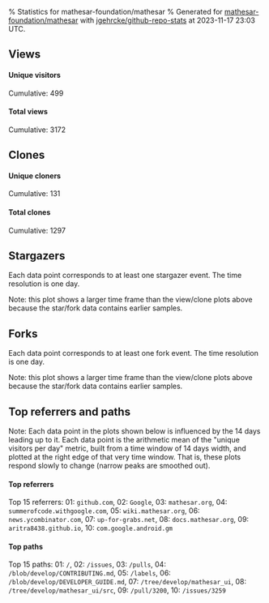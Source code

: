 % Statistics for mathesar-foundation/mathesar
% Generated for [mathesar-foundation/mathesar](https://github.com/mathesar-foundation/mathesar) with [jgehrcke/github-repo-stats](https://github.com/jgehrcke/github-repo-stats) at 2023-11-17 23:03 UTC.


## Views

#### Unique visitors
<div id="chart_views_unique" class="full-width-chart"></div>

Cumulative: 499

#### Total views
<div id="chart_views_total" class="full-width-chart"></div>

Cumulative: 3172

<div class="pagebreak-for-print"> </div>

## Clones

#### Unique cloners
<div id="chart_clones_unique" class="full-width-chart"></div>

Cumulative: 131

#### Total clones
<div id="chart_clones_total" class="full-width-chart"></div>

Cumulative: 1297



<div class="pagebreak-for-print"> </div>



## Stargazers

Each data point corresponds to at least one stargazer event.
The time resolution is one day.

<div id="chart_stargazers" class="full-width-chart"></div>


Note: this plot shows a larger time frame than the view/clone plots above because the star/fork data contains earlier samples.



## Forks

Each data point corresponds to at least one fork event.
The time resolution is one day.

<div id="chart_forks" class="full-width-chart"></div>


Note: this plot shows a larger time frame than the view/clone plots above because the star/fork data contains earlier samples.



<div class="pagebreak-for-print"> </div>



## Top referrers and paths


Note: Each data point in the plots shown below is influenced by the 14 days
leading up to it. Each data point is the arithmetic mean of the "unique
visitors per day" metric, built from a time window of 14 days width, and
plotted at the right edge of that very time window. That is, these plots
respond slowly to change (narrow peaks are smoothed out).




#### Top referrers


<div id="chart_referrers_top_n_alltime" class="full-width-chart"></div>

Top 15 referrers: 01: `github.com`, 02: `Google`, 03: `mathesar.org`, 04: `summerofcode.withgoogle.com`, 05: `wiki.mathesar.org`, 06: `news.ycombinator.com`, 07: `up-for-grabs.net`, 08: `docs.mathesar.org`, 09: `aritra8438.github.io`, 10: `com.google.android.gm`





#### Top paths


<div id="chart_paths_top_n_alltime" class="full-width-chart"></div>

Top 15 paths: 01: `/`, 02: `/issues`, 03: `/pulls`, 04: `/blob/develop/CONTRIBUTING.md`, 05: `/labels`, 06: `/blob/develop/DEVELOPER_GUIDE.md`, 07: `/tree/develop/mathesar_ui`, 08: `/tree/develop/mathesar_ui/src`, 09: `/pull/3200`, 10: `/issues/3259`


<script type="text/javascript">
    vegaEmbed('#chart_views_unique', {"$schema": "https://vega.github.io/schema/vega-lite/v4.17.0.json", "config": {"arc": {"fill": "#1b1e23"}, "area": {"fill": "#1b1e23"}, "axisBottom": {"domainColor": "#a9b4c4", "gridColor": "#a9b4c4", "labelColor": "#1b1e23", "labelFont": "relative-mono-11-pitch-pro, Menlo, monospace", "tickColor": "#a9b4c4", "titleColor": "#1b1e23", "titleFont": "relative-mono-11-pitch-pro, Menlo, monospace"}, "axisLeft": {"domainColor": "#a9b4c4", "gridColor": "#a9b4c4", "labelColor": "#1b1e23", "labelFont": "relative-mono-11-pitch-pro, Menlo, monospace", "tickColor": "#a9b4c4", "titleColor": "#1b1e23", "titleFont": "relative-mono-11-pitch-pro, Menlo, monospace"}, "axisX": {"grid": false}, "axisY": {"grid": false, "labelBound": true}, "background": "#FFFFFF", "group": {"fill": "#FFFFFF"}, "header": {"fontWeight": 400, "labelFont": "relative-mono-11-pitch-pro, Menlo, monospace", "titleFont": "relative-mono-11-pitch-pro, Menlo, monospace"}, "legend": {"labelFont": "relative-mono-11-pitch-pro, Menlo, monospace", "symbolSize": 200, "symbolType": "circle", "titleFont": "relative-mono-11-pitch-pro, Menlo, monospace"}, "line": {"color": "#1b1e23", "stroke": "#1b1e23"}, "path": {"stroke": "#1b1e23"}, "point": {"color": "#1b1e23", "cursor": "pointer", "filled": true, "size": 20}, "range": {"category": ["#85a2f7", "#ea9755", "#7eb36a", "#f07071", "#bc85d9", "#e587b6", "#a9b4c4", "#d4c05e", "#64b9c4"]}, "style": {"bar": {"fill": "#1b1e23"}, "text": {"font": "relative-mono-11-pitch-pro, Menlo, monospace", "fontWeight": 400}}, "symbol": {"shape": "circle"}, "title": {"anchor": "start", "font": "relative-mono-11-pitch-pro, Menlo, monospace", "fontWeight": 400}, "trail": {"color": "#1b1e23", "stroke": "#1b1e23"}, "view": {"stroke": null}}, "data": {"name": "data-77f5f707efdeb89c7ede3e6f6a24cd72"}, "datasets": {"data-77f5f707efdeb89c7ede3e6f6a24cd72": [{"time": "2023-11-04T00:00:00+00:00", "views_total": 155, "views_unique": 28}, {"time": "2023-11-05T00:00:00+00:00", "views_total": 179, "views_unique": 31}, {"time": "2023-11-06T00:00:00+00:00", "views_total": 316, "views_unique": 41}, {"time": "2023-11-07T00:00:00+00:00", "views_total": 349, "views_unique": 45}, {"time": "2023-11-08T00:00:00+00:00", "views_total": 242, "views_unique": 18}, {"time": "2023-11-09T00:00:00+00:00", "views_total": 162, "views_unique": 24}, {"time": "2023-11-10T00:00:00+00:00", "views_total": 207, "views_unique": 31}, {"time": "2023-11-11T00:00:00+00:00", "views_total": 77, "views_unique": 19}, {"time": "2023-11-12T00:00:00+00:00", "views_total": 71, "views_unique": 18}, {"time": "2023-11-13T00:00:00+00:00", "views_total": 230, "views_unique": 34}, {"time": "2023-11-14T00:00:00+00:00", "views_total": 225, "views_unique": 37}, {"time": "2023-11-15T00:00:00+00:00", "views_total": 361, "views_unique": 38}, {"time": "2023-11-16T00:00:00+00:00", "views_total": 293, "views_unique": 84}, {"time": "2023-11-17T00:00:00+00:00", "views_total": 305, "views_unique": 51}]}, "encoding": {"tooltip": [{"field": "views_unique", "format": ".1f", "title": "views (u)", "type": "quantitative"}, {"field": "time", "format": "%B %e, %Y", "title": "date", "type": "temporal"}], "x": {"axis": {"labelAngle": 25}, "field": "time", "scale": {"domain": ["2023-11-04", "2023-11-17"]}, "timeUnit": "yearmonthdate", "title": "date", "type": "temporal"}, "y": {"axis": {}, "field": "views_unique", "scale": {"domain": [0, 92.4], "type": "linear", "zero": true}, "title": "unique views per day", "type": "quantitative"}}, "height": 200, "mark": {"point": true, "type": "line"}, "padding": 10, "width": "container"}, {"actions": false, "renderer": "svg"}).catch(console.error);
vegaEmbed('#chart_views_total', {"$schema": "https://vega.github.io/schema/vega-lite/v4.17.0.json", "config": {"arc": {"fill": "#1b1e23"}, "area": {"fill": "#1b1e23"}, "axisBottom": {"domainColor": "#a9b4c4", "gridColor": "#a9b4c4", "labelColor": "#1b1e23", "labelFont": "relative-mono-11-pitch-pro, Menlo, monospace", "tickColor": "#a9b4c4", "titleColor": "#1b1e23", "titleFont": "relative-mono-11-pitch-pro, Menlo, monospace"}, "axisLeft": {"domainColor": "#a9b4c4", "gridColor": "#a9b4c4", "labelColor": "#1b1e23", "labelFont": "relative-mono-11-pitch-pro, Menlo, monospace", "tickColor": "#a9b4c4", "titleColor": "#1b1e23", "titleFont": "relative-mono-11-pitch-pro, Menlo, monospace"}, "axisX": {"grid": false}, "axisY": {"grid": false, "labelBound": true}, "background": "#FFFFFF", "group": {"fill": "#FFFFFF"}, "header": {"fontWeight": 400, "labelFont": "relative-mono-11-pitch-pro, Menlo, monospace", "titleFont": "relative-mono-11-pitch-pro, Menlo, monospace"}, "legend": {"labelFont": "relative-mono-11-pitch-pro, Menlo, monospace", "symbolSize": 200, "symbolType": "circle", "titleFont": "relative-mono-11-pitch-pro, Menlo, monospace"}, "line": {"color": "#1b1e23", "stroke": "#1b1e23"}, "path": {"stroke": "#1b1e23"}, "point": {"color": "#1b1e23", "cursor": "pointer", "filled": true, "size": 20}, "range": {"category": ["#85a2f7", "#ea9755", "#7eb36a", "#f07071", "#bc85d9", "#e587b6", "#a9b4c4", "#d4c05e", "#64b9c4"]}, "style": {"bar": {"fill": "#1b1e23"}, "text": {"font": "relative-mono-11-pitch-pro, Menlo, monospace", "fontWeight": 400}}, "symbol": {"shape": "circle"}, "title": {"anchor": "start", "font": "relative-mono-11-pitch-pro, Menlo, monospace", "fontWeight": 400}, "trail": {"color": "#1b1e23", "stroke": "#1b1e23"}, "view": {"stroke": null}}, "data": {"name": "data-77f5f707efdeb89c7ede3e6f6a24cd72"}, "datasets": {"data-77f5f707efdeb89c7ede3e6f6a24cd72": [{"time": "2023-11-04T00:00:00+00:00", "views_total": 155, "views_unique": 28}, {"time": "2023-11-05T00:00:00+00:00", "views_total": 179, "views_unique": 31}, {"time": "2023-11-06T00:00:00+00:00", "views_total": 316, "views_unique": 41}, {"time": "2023-11-07T00:00:00+00:00", "views_total": 349, "views_unique": 45}, {"time": "2023-11-08T00:00:00+00:00", "views_total": 242, "views_unique": 18}, {"time": "2023-11-09T00:00:00+00:00", "views_total": 162, "views_unique": 24}, {"time": "2023-11-10T00:00:00+00:00", "views_total": 207, "views_unique": 31}, {"time": "2023-11-11T00:00:00+00:00", "views_total": 77, "views_unique": 19}, {"time": "2023-11-12T00:00:00+00:00", "views_total": 71, "views_unique": 18}, {"time": "2023-11-13T00:00:00+00:00", "views_total": 230, "views_unique": 34}, {"time": "2023-11-14T00:00:00+00:00", "views_total": 225, "views_unique": 37}, {"time": "2023-11-15T00:00:00+00:00", "views_total": 361, "views_unique": 38}, {"time": "2023-11-16T00:00:00+00:00", "views_total": 293, "views_unique": 84}, {"time": "2023-11-17T00:00:00+00:00", "views_total": 305, "views_unique": 51}]}, "encoding": {"tooltip": [{"field": "views_total", "format": ".1f", "title": "views (t)", "type": "quantitative"}, {"field": "time", "format": "%B %e, %Y", "title": "date", "type": "temporal"}], "x": {"axis": {"labelAngle": 25}, "field": "time", "scale": {"domain": ["2023-11-04", "2023-11-17"]}, "timeUnit": "yearmonthdate", "title": "date", "type": "temporal"}, "y": {"axis": {"values": [1, 10, 50, 100, 500, 1000, 5000, 10000]}, "field": "views_total", "scale": {"domain": [0, 397.1], "type": "symlog", "zero": true}, "title": "total views per day", "type": "quantitative"}}, "height": 200, "mark": {"point": true, "type": "line"}, "padding": 10, "width": "container"}, {"actions": false, "renderer": "svg"}).catch(console.error);
vegaEmbed('#chart_clones_unique', {"$schema": "https://vega.github.io/schema/vega-lite/v4.17.0.json", "config": {"arc": {"fill": "#1b1e23"}, "area": {"fill": "#1b1e23"}, "axisBottom": {"domainColor": "#a9b4c4", "gridColor": "#a9b4c4", "labelColor": "#1b1e23", "labelFont": "relative-mono-11-pitch-pro, Menlo, monospace", "tickColor": "#a9b4c4", "titleColor": "#1b1e23", "titleFont": "relative-mono-11-pitch-pro, Menlo, monospace"}, "axisLeft": {"domainColor": "#a9b4c4", "gridColor": "#a9b4c4", "labelColor": "#1b1e23", "labelFont": "relative-mono-11-pitch-pro, Menlo, monospace", "tickColor": "#a9b4c4", "titleColor": "#1b1e23", "titleFont": "relative-mono-11-pitch-pro, Menlo, monospace"}, "axisX": {"grid": false}, "axisY": {"grid": false, "labelBound": true}, "background": "#FFFFFF", "group": {"fill": "#FFFFFF"}, "header": {"fontWeight": 400, "labelFont": "relative-mono-11-pitch-pro, Menlo, monospace", "titleFont": "relative-mono-11-pitch-pro, Menlo, monospace"}, "legend": {"labelFont": "relative-mono-11-pitch-pro, Menlo, monospace", "symbolSize": 200, "symbolType": "circle", "titleFont": "relative-mono-11-pitch-pro, Menlo, monospace"}, "line": {"color": "#1b1e23", "stroke": "#1b1e23"}, "path": {"stroke": "#1b1e23"}, "point": {"color": "#1b1e23", "cursor": "pointer", "filled": true, "size": 20}, "range": {"category": ["#85a2f7", "#ea9755", "#7eb36a", "#f07071", "#bc85d9", "#e587b6", "#a9b4c4", "#d4c05e", "#64b9c4"]}, "style": {"bar": {"fill": "#1b1e23"}, "text": {"font": "relative-mono-11-pitch-pro, Menlo, monospace", "fontWeight": 400}}, "symbol": {"shape": "circle"}, "title": {"anchor": "start", "font": "relative-mono-11-pitch-pro, Menlo, monospace", "fontWeight": 400}, "trail": {"color": "#1b1e23", "stroke": "#1b1e23"}, "view": {"stroke": null}}, "data": {"name": "data-b87d23b7c7d934d300a68ce874c8bfd6"}, "datasets": {"data-b87d23b7c7d934d300a68ce874c8bfd6": [{"clones_total": 93, "clones_unique": 13, "time": "2023-11-04T00:00:00+00:00"}, {"clones_total": 12, "clones_unique": 6, "time": "2023-11-05T00:00:00+00:00"}, {"clones_total": 215, "clones_unique": 16, "time": "2023-11-06T00:00:00+00:00"}, {"clones_total": 148, "clones_unique": 17, "time": "2023-11-07T00:00:00+00:00"}, {"clones_total": 93, "clones_unique": 10, "time": "2023-11-08T00:00:00+00:00"}, {"clones_total": 243, "clones_unique": 9, "time": "2023-11-09T00:00:00+00:00"}, {"clones_total": 28, "clones_unique": 5, "time": "2023-11-10T00:00:00+00:00"}, {"clones_total": 4, "clones_unique": 4, "time": "2023-11-11T00:00:00+00:00"}, {"clones_total": 42, "clones_unique": 4, "time": "2023-11-12T00:00:00+00:00"}, {"clones_total": 49, "clones_unique": 7, "time": "2023-11-13T00:00:00+00:00"}, {"clones_total": 40, "clones_unique": 4, "time": "2023-11-14T00:00:00+00:00"}, {"clones_total": 67, "clones_unique": 8, "time": "2023-11-15T00:00:00+00:00"}, {"clones_total": 96, "clones_unique": 14, "time": "2023-11-16T00:00:00+00:00"}, {"clones_total": 167, "clones_unique": 14, "time": "2023-11-17T00:00:00+00:00"}]}, "encoding": {"tooltip": [{"field": "clones_unique", "format": ".1f", "title": "clones (u)", "type": "quantitative"}, {"field": "time", "format": "%B %e, %Y", "title": "date", "type": "temporal"}], "x": {"axis": {"labelAngle": 25}, "field": "time", "scale": {"domain": ["2023-11-04", "2023-11-17"]}, "timeUnit": "yearmonthdate", "title": "date", "type": "temporal"}, "y": {"axis": {}, "field": "clones_unique", "scale": {"domain": [0, 18.700000000000003], "type": "linear", "zero": true}, "title": "unique clones per day", "type": "quantitative"}}, "height": 200, "mark": {"point": true, "type": "line"}, "padding": 10, "width": "container"}, {"actions": false, "renderer": "svg"}).catch(console.error);
vegaEmbed('#chart_clones_total', {"$schema": "https://vega.github.io/schema/vega-lite/v4.17.0.json", "config": {"arc": {"fill": "#1b1e23"}, "area": {"fill": "#1b1e23"}, "axisBottom": {"domainColor": "#a9b4c4", "gridColor": "#a9b4c4", "labelColor": "#1b1e23", "labelFont": "relative-mono-11-pitch-pro, Menlo, monospace", "tickColor": "#a9b4c4", "titleColor": "#1b1e23", "titleFont": "relative-mono-11-pitch-pro, Menlo, monospace"}, "axisLeft": {"domainColor": "#a9b4c4", "gridColor": "#a9b4c4", "labelColor": "#1b1e23", "labelFont": "relative-mono-11-pitch-pro, Menlo, monospace", "tickColor": "#a9b4c4", "titleColor": "#1b1e23", "titleFont": "relative-mono-11-pitch-pro, Menlo, monospace"}, "axisX": {"grid": false}, "axisY": {"grid": false, "labelBound": true}, "background": "#FFFFFF", "group": {"fill": "#FFFFFF"}, "header": {"fontWeight": 400, "labelFont": "relative-mono-11-pitch-pro, Menlo, monospace", "titleFont": "relative-mono-11-pitch-pro, Menlo, monospace"}, "legend": {"labelFont": "relative-mono-11-pitch-pro, Menlo, monospace", "symbolSize": 200, "symbolType": "circle", "titleFont": "relative-mono-11-pitch-pro, Menlo, monospace"}, "line": {"color": "#1b1e23", "stroke": "#1b1e23"}, "path": {"stroke": "#1b1e23"}, "point": {"color": "#1b1e23", "cursor": "pointer", "filled": true, "size": 20}, "range": {"category": ["#85a2f7", "#ea9755", "#7eb36a", "#f07071", "#bc85d9", "#e587b6", "#a9b4c4", "#d4c05e", "#64b9c4"]}, "style": {"bar": {"fill": "#1b1e23"}, "text": {"font": "relative-mono-11-pitch-pro, Menlo, monospace", "fontWeight": 400}}, "symbol": {"shape": "circle"}, "title": {"anchor": "start", "font": "relative-mono-11-pitch-pro, Menlo, monospace", "fontWeight": 400}, "trail": {"color": "#1b1e23", "stroke": "#1b1e23"}, "view": {"stroke": null}}, "data": {"name": "data-b87d23b7c7d934d300a68ce874c8bfd6"}, "datasets": {"data-b87d23b7c7d934d300a68ce874c8bfd6": [{"clones_total": 93, "clones_unique": 13, "time": "2023-11-04T00:00:00+00:00"}, {"clones_total": 12, "clones_unique": 6, "time": "2023-11-05T00:00:00+00:00"}, {"clones_total": 215, "clones_unique": 16, "time": "2023-11-06T00:00:00+00:00"}, {"clones_total": 148, "clones_unique": 17, "time": "2023-11-07T00:00:00+00:00"}, {"clones_total": 93, "clones_unique": 10, "time": "2023-11-08T00:00:00+00:00"}, {"clones_total": 243, "clones_unique": 9, "time": "2023-11-09T00:00:00+00:00"}, {"clones_total": 28, "clones_unique": 5, "time": "2023-11-10T00:00:00+00:00"}, {"clones_total": 4, "clones_unique": 4, "time": "2023-11-11T00:00:00+00:00"}, {"clones_total": 42, "clones_unique": 4, "time": "2023-11-12T00:00:00+00:00"}, {"clones_total": 49, "clones_unique": 7, "time": "2023-11-13T00:00:00+00:00"}, {"clones_total": 40, "clones_unique": 4, "time": "2023-11-14T00:00:00+00:00"}, {"clones_total": 67, "clones_unique": 8, "time": "2023-11-15T00:00:00+00:00"}, {"clones_total": 96, "clones_unique": 14, "time": "2023-11-16T00:00:00+00:00"}, {"clones_total": 167, "clones_unique": 14, "time": "2023-11-17T00:00:00+00:00"}]}, "encoding": {"tooltip": [{"field": "clones_total", "format": ".1f", "title": "clones (t)", "type": "quantitative"}, {"field": "time", "format": "%B %e, %Y", "title": "date", "type": "temporal"}], "x": {"axis": {"labelAngle": 25}, "field": "time", "scale": {"domain": ["2023-11-04", "2023-11-17"]}, "timeUnit": "yearmonthdate", "title": "date", "type": "temporal"}, "y": {"axis": {"values": [1, 10, 50, 100, 500, 1000, 5000, 10000]}, "field": "clones_total", "scale": {"domain": [0, 267.3], "type": "symlog", "zero": true}, "title": "total clones per day", "type": "quantitative"}}, "height": 200, "mark": {"point": true, "type": "line"}, "padding": 10, "width": "container"}, {"actions": false, "renderer": "svg"}).catch(console.error);
vegaEmbed('#chart_stargazers', {"$schema": "https://vega.github.io/schema/vega-lite/v4.17.0.json", "config": {"arc": {"fill": "#1b1e23"}, "area": {"fill": "#1b1e23"}, "axisBottom": {"domainColor": "#a9b4c4", "gridColor": "#a9b4c4", "labelColor": "#1b1e23", "labelFont": "relative-mono-11-pitch-pro, Menlo, monospace", "tickColor": "#a9b4c4", "titleColor": "#1b1e23", "titleFont": "relative-mono-11-pitch-pro, Menlo, monospace"}, "axisLeft": {"domainColor": "#a9b4c4", "gridColor": "#a9b4c4", "labelColor": "#1b1e23", "labelFont": "relative-mono-11-pitch-pro, Menlo, monospace", "tickColor": "#a9b4c4", "titleColor": "#1b1e23", "titleFont": "relative-mono-11-pitch-pro, Menlo, monospace"}, "axisX": {"grid": false}, "axisY": {"grid": false}, "background": "#FFFFFF", "group": {"fill": "#FFFFFF"}, "header": {"fontWeight": 400, "labelFont": "relative-mono-11-pitch-pro, Menlo, monospace", "titleFont": "relative-mono-11-pitch-pro, Menlo, monospace"}, "legend": {"labelFont": "relative-mono-11-pitch-pro, Menlo, monospace", "symbolSize": 200, "symbolType": "circle", "titleFont": "relative-mono-11-pitch-pro, Menlo, monospace"}, "line": {"color": "#1b1e23", "stroke": "#1b1e23"}, "path": {"stroke": "#1b1e23"}, "point": {"color": "#1b1e23", "cursor": "pointer", "filled": true, "size": 50}, "range": {"category": ["#85a2f7", "#ea9755", "#7eb36a", "#f07071", "#bc85d9", "#e587b6", "#a9b4c4", "#d4c05e", "#64b9c4"]}, "style": {"bar": {"fill": "#1b1e23"}, "text": {"font": "relative-mono-11-pitch-pro, Menlo, monospace", "fontWeight": 400}}, "symbol": {"shape": "circle"}, "title": {"anchor": "start", "font": "relative-mono-11-pitch-pro, Menlo, monospace", "fontWeight": 400}, "trail": {"color": "#1b1e23", "stroke": "#1b1e23"}, "view": {"stroke": null}}, "data": {"name": "data-90c460f9b71419b104846c45cc381c40"}, "datasets": {"data-90c460f9b71419b104846c45cc381c40": [{"stars_cumulative": 3.0, "time": "2021-03-18T00:00:00+00:00"}, {"stars_cumulative": 4.0, "time": "2021-04-16T03:00:00+00:00"}, {"stars_cumulative": 5.0, "time": "2021-04-25T20:00:00+00:00"}, {"stars_cumulative": 6.0, "time": "2021-05-05T13:00:00+00:00"}, {"stars_cumulative": 7.0, "time": "2021-05-15T06:00:00+00:00"}, {"stars_cumulative": 8.0, "time": "2021-06-03T16:00:00+00:00"}, {"stars_cumulative": 9.0, "time": "2021-07-22T05:00:00+00:00"}, {"stars_cumulative": 12.0, "time": "2021-07-31T22:00:00+00:00"}, {"stars_cumulative": 15.0, "time": "2021-08-10T15:00:00+00:00"}, {"stars_cumulative": 18.0, "time": "2021-08-20T08:00:00+00:00"}, {"stars_cumulative": 20.0, "time": "2021-09-08T18:00:00+00:00"}, {"stars_cumulative": 22.0, "time": "2021-09-18T11:00:00+00:00"}, {"stars_cumulative": 26.0, "time": "2021-09-28T04:00:00+00:00"}, {"stars_cumulative": 27.0, "time": "2021-10-07T21:00:00+00:00"}, {"stars_cumulative": 28.0, "time": "2021-10-17T14:00:00+00:00"}, {"stars_cumulative": 30.0, "time": "2021-10-27T07:00:00+00:00"}, {"stars_cumulative": 31.0, "time": "2021-11-15T17:00:00+00:00"}, {"stars_cumulative": 32.0, "time": "2021-11-25T10:00:00+00:00"}, {"stars_cumulative": 34.0, "time": "2021-12-05T03:00:00+00:00"}, {"stars_cumulative": 38.0, "time": "2021-12-14T20:00:00+00:00"}, {"stars_cumulative": 39.0, "time": "2021-12-24T13:00:00+00:00"}, {"stars_cumulative": 41.0, "time": "2022-01-03T06:00:00+00:00"}, {"stars_cumulative": 47.0, "time": "2022-01-12T23:00:00+00:00"}, {"stars_cumulative": 49.0, "time": "2022-01-22T16:00:00+00:00"}, {"stars_cumulative": 53.0, "time": "2022-02-01T09:00:00+00:00"}, {"stars_cumulative": 54.0, "time": "2022-02-11T02:00:00+00:00"}, {"stars_cumulative": 62.0, "time": "2022-03-02T12:00:00+00:00"}, {"stars_cumulative": 66.0, "time": "2022-03-12T05:00:00+00:00"}, {"stars_cumulative": 70.0, "time": "2022-03-21T22:00:00+00:00"}, {"stars_cumulative": 76.0, "time": "2022-03-31T15:00:00+00:00"}, {"stars_cumulative": 81.0, "time": "2022-04-10T08:00:00+00:00"}, {"stars_cumulative": 83.0, "time": "2022-04-20T01:00:00+00:00"}, {"stars_cumulative": 84.0, "time": "2022-04-29T18:00:00+00:00"}, {"stars_cumulative": 85.0, "time": "2022-05-28T21:00:00+00:00"}, {"stars_cumulative": 86.0, "time": "2022-06-07T14:00:00+00:00"}, {"stars_cumulative": 87.0, "time": "2022-06-17T07:00:00+00:00"}, {"stars_cumulative": 92.0, "time": "2022-06-27T00:00:00+00:00"}, {"stars_cumulative": 94.0, "time": "2022-07-06T17:00:00+00:00"}, {"stars_cumulative": 96.0, "time": "2022-07-16T10:00:00+00:00"}, {"stars_cumulative": 97.0, "time": "2022-07-26T03:00:00+00:00"}, {"stars_cumulative": 98.0, "time": "2022-08-04T20:00:00+00:00"}, {"stars_cumulative": 99.0, "time": "2022-08-24T06:00:00+00:00"}, {"stars_cumulative": 103.0, "time": "2022-09-02T23:00:00+00:00"}, {"stars_cumulative": 105.0, "time": "2022-10-02T02:00:00+00:00"}, {"stars_cumulative": 107.0, "time": "2022-10-11T19:00:00+00:00"}, {"stars_cumulative": 110.0, "time": "2022-10-31T05:00:00+00:00"}, {"stars_cumulative": 116.0, "time": "2022-11-09T22:00:00+00:00"}, {"stars_cumulative": 117.0, "time": "2022-11-19T15:00:00+00:00"}, {"stars_cumulative": 120.0, "time": "2022-11-29T08:00:00+00:00"}, {"stars_cumulative": 121.0, "time": "2022-12-09T01:00:00+00:00"}, {"stars_cumulative": 143.0, "time": "2022-12-18T18:00:00+00:00"}, {"stars_cumulative": 148.0, "time": "2022-12-28T11:00:00+00:00"}, {"stars_cumulative": 153.0, "time": "2023-01-16T21:00:00+00:00"}, {"stars_cumulative": 162.0, "time": "2023-01-26T14:00:00+00:00"}, {"stars_cumulative": 167.0, "time": "2023-02-05T07:00:00+00:00"}, {"stars_cumulative": 179.0, "time": "2023-02-15T00:00:00+00:00"}, {"stars_cumulative": 942.0, "time": "2023-02-24T17:00:00+00:00"}, {"stars_cumulative": 1312.0, "time": "2023-03-06T10:00:00+00:00"}, {"stars_cumulative": 1432.0, "time": "2023-03-16T03:00:00+00:00"}, {"stars_cumulative": 1490.0, "time": "2023-03-25T20:00:00+00:00"}, {"stars_cumulative": 1526.0, "time": "2023-04-04T13:00:00+00:00"}, {"stars_cumulative": 1549.0, "time": "2023-04-14T06:00:00+00:00"}, {"stars_cumulative": 1571.0, "time": "2023-04-23T23:00:00+00:00"}, {"stars_cumulative": 1589.0, "time": "2023-05-03T16:00:00+00:00"}, {"stars_cumulative": 1605.0, "time": "2023-05-13T09:00:00+00:00"}, {"stars_cumulative": 1615.0, "time": "2023-05-23T02:00:00+00:00"}, {"stars_cumulative": 1687.0, "time": "2023-06-01T19:00:00+00:00"}, {"stars_cumulative": 1703.0, "time": "2023-06-11T12:00:00+00:00"}, {"stars_cumulative": 1728.0, "time": "2023-06-21T05:00:00+00:00"}, {"stars_cumulative": 1745.0, "time": "2023-06-30T22:00:00+00:00"}, {"stars_cumulative": 1760.0, "time": "2023-07-10T15:00:00+00:00"}, {"stars_cumulative": 1774.0, "time": "2023-07-20T08:00:00+00:00"}, {"stars_cumulative": 1781.0, "time": "2023-07-30T01:00:00+00:00"}, {"stars_cumulative": 1799.0, "time": "2023-08-08T18:00:00+00:00"}, {"stars_cumulative": 1815.0, "time": "2023-08-18T11:00:00+00:00"}, {"stars_cumulative": 1824.0, "time": "2023-08-28T04:00:00+00:00"}, {"stars_cumulative": 1838.0, "time": "2023-09-06T21:00:00+00:00"}, {"stars_cumulative": 1856.0, "time": "2023-09-16T14:00:00+00:00"}, {"stars_cumulative": 1867.0, "time": "2023-09-26T07:00:00+00:00"}, {"stars_cumulative": 1882.0, "time": "2023-10-06T00:00:00+00:00"}, {"stars_cumulative": 1890.0, "time": "2023-10-15T17:00:00+00:00"}, {"stars_cumulative": 1896.0, "time": "2023-10-25T10:00:00+00:00"}, {"stars_cumulative": 1909.0, "time": "2023-11-04T03:00:00+00:00"}, {"stars_cumulative": 1934.0, "time": "2023-11-13T20:00:00+00:00"}]}, "encoding": {"tooltip": [{"field": "stars_cumulative", "format": "d", "title": "stars", "type": "quantitative"}, {"field": "time", "format": "%B %e, %Y", "title": "date", "type": "temporal"}], "x": {"axis": {"labelAngle": 25}, "field": "time", "scale": {"domain": ["2021-03-18", "2023-11-17"]}, "timeUnit": "yearmonthdate", "title": "date", "type": "temporal"}, "y": {"field": "stars_cumulative", "scale": {"domain": [0, 2127.4], "zero": true}, "title": "stargazer count (cumulative)", "type": "quantitative"}}, "height": 300, "mark": {"point": true, "type": "line"}, "padding": 10, "width": "container"}, {"actions": false, "renderer": "svg"}).catch(console.error);
vegaEmbed('#chart_forks', {"$schema": "https://vega.github.io/schema/vega-lite/v4.17.0.json", "config": {"arc": {"fill": "#1b1e23"}, "area": {"fill": "#1b1e23"}, "axisBottom": {"domainColor": "#a9b4c4", "gridColor": "#a9b4c4", "labelColor": "#1b1e23", "labelFont": "relative-mono-11-pitch-pro, Menlo, monospace", "tickColor": "#a9b4c4", "titleColor": "#1b1e23", "titleFont": "relative-mono-11-pitch-pro, Menlo, monospace"}, "axisLeft": {"domainColor": "#a9b4c4", "gridColor": "#a9b4c4", "labelColor": "#1b1e23", "labelFont": "relative-mono-11-pitch-pro, Menlo, monospace", "tickColor": "#a9b4c4", "titleColor": "#1b1e23", "titleFont": "relative-mono-11-pitch-pro, Menlo, monospace"}, "axisX": {"grid": false}, "axisY": {"grid": false}, "background": "#FFFFFF", "group": {"fill": "#FFFFFF"}, "header": {"fontWeight": 400, "labelFont": "relative-mono-11-pitch-pro, Menlo, monospace", "titleFont": "relative-mono-11-pitch-pro, Menlo, monospace"}, "legend": {"labelFont": "relative-mono-11-pitch-pro, Menlo, monospace", "symbolSize": 200, "symbolType": "circle", "titleFont": "relative-mono-11-pitch-pro, Menlo, monospace"}, "line": {"color": "#1b1e23", "stroke": "#1b1e23"}, "path": {"stroke": "#1b1e23"}, "point": {"color": "#1b1e23", "cursor": "pointer", "filled": true, "size": 50}, "range": {"category": ["#85a2f7", "#ea9755", "#7eb36a", "#f07071", "#bc85d9", "#e587b6", "#a9b4c4", "#d4c05e", "#64b9c4"]}, "style": {"bar": {"fill": "#1b1e23"}, "text": {"font": "relative-mono-11-pitch-pro, Menlo, monospace", "fontWeight": 400}}, "symbol": {"shape": "circle"}, "title": {"anchor": "start", "font": "relative-mono-11-pitch-pro, Menlo, monospace", "fontWeight": 400}, "trail": {"color": "#1b1e23", "stroke": "#1b1e23"}, "view": {"stroke": null}}, "data": {"name": "data-2eb142631cc13bec7ffefbdea3e2ce92"}, "datasets": {"data-2eb142631cc13bec7ffefbdea3e2ce92": [{"forks_cumulative": 1.0, "time": "2021-03-21T00:00:00+00:00"}, {"forks_cumulative": 2.0, "time": "2021-03-30T16:00:00+00:00"}, {"forks_cumulative": 3.0, "time": "2021-07-05T08:00:00+00:00"}, {"forks_cumulative": 5.0, "time": "2021-07-15T00:00:00+00:00"}, {"forks_cumulative": 8.0, "time": "2021-07-24T16:00:00+00:00"}, {"forks_cumulative": 10.0, "time": "2021-08-13T00:00:00+00:00"}, {"forks_cumulative": 11.0, "time": "2021-08-22T16:00:00+00:00"}, {"forks_cumulative": 12.0, "time": "2021-09-01T08:00:00+00:00"}, {"forks_cumulative": 14.0, "time": "2021-09-11T00:00:00+00:00"}, {"forks_cumulative": 17.0, "time": "2021-09-20T16:00:00+00:00"}, {"forks_cumulative": 18.0, "time": "2021-09-30T08:00:00+00:00"}, {"forks_cumulative": 22.0, "time": "2021-10-19T16:00:00+00:00"}, {"forks_cumulative": 23.0, "time": "2021-10-29T08:00:00+00:00"}, {"forks_cumulative": 25.0, "time": "2021-11-17T16:00:00+00:00"}, {"forks_cumulative": 26.0, "time": "2021-11-27T08:00:00+00:00"}, {"forks_cumulative": 27.0, "time": "2021-12-16T16:00:00+00:00"}, {"forks_cumulative": 28.0, "time": "2021-12-26T08:00:00+00:00"}, {"forks_cumulative": 29.0, "time": "2022-01-14T16:00:00+00:00"}, {"forks_cumulative": 30.0, "time": "2022-02-12T16:00:00+00:00"}, {"forks_cumulative": 37.0, "time": "2022-03-04T00:00:00+00:00"}, {"forks_cumulative": 44.0, "time": "2022-03-13T16:00:00+00:00"}, {"forks_cumulative": 49.0, "time": "2022-03-23T08:00:00+00:00"}, {"forks_cumulative": 55.0, "time": "2022-04-02T00:00:00+00:00"}, {"forks_cumulative": 62.0, "time": "2022-04-11T16:00:00+00:00"}, {"forks_cumulative": 63.0, "time": "2022-04-21T08:00:00+00:00"}, {"forks_cumulative": 65.0, "time": "2022-06-18T08:00:00+00:00"}, {"forks_cumulative": 66.0, "time": "2022-06-28T00:00:00+00:00"}, {"forks_cumulative": 68.0, "time": "2022-07-07T16:00:00+00:00"}, {"forks_cumulative": 70.0, "time": "2022-08-25T00:00:00+00:00"}, {"forks_cumulative": 73.0, "time": "2022-09-03T16:00:00+00:00"}, {"forks_cumulative": 74.0, "time": "2022-09-23T00:00:00+00:00"}, {"forks_cumulative": 75.0, "time": "2022-10-02T16:00:00+00:00"}, {"forks_cumulative": 77.0, "time": "2022-10-12T08:00:00+00:00"}, {"forks_cumulative": 78.0, "time": "2022-10-22T00:00:00+00:00"}, {"forks_cumulative": 82.0, "time": "2022-10-31T16:00:00+00:00"}, {"forks_cumulative": 84.0, "time": "2022-11-10T08:00:00+00:00"}, {"forks_cumulative": 85.0, "time": "2022-11-20T00:00:00+00:00"}, {"forks_cumulative": 87.0, "time": "2022-11-29T16:00:00+00:00"}, {"forks_cumulative": 88.0, "time": "2022-12-09T08:00:00+00:00"}, {"forks_cumulative": 91.0, "time": "2022-12-19T00:00:00+00:00"}, {"forks_cumulative": 93.0, "time": "2022-12-28T16:00:00+00:00"}, {"forks_cumulative": 95.0, "time": "2023-01-07T08:00:00+00:00"}, {"forks_cumulative": 102.0, "time": "2023-01-17T00:00:00+00:00"}, {"forks_cumulative": 105.0, "time": "2023-01-26T16:00:00+00:00"}, {"forks_cumulative": 111.0, "time": "2023-02-05T08:00:00+00:00"}, {"forks_cumulative": 118.0, "time": "2023-02-15T00:00:00+00:00"}, {"forks_cumulative": 146.0, "time": "2023-02-24T16:00:00+00:00"}, {"forks_cumulative": 161.0, "time": "2023-03-06T08:00:00+00:00"}, {"forks_cumulative": 178.0, "time": "2023-03-16T00:00:00+00:00"}, {"forks_cumulative": 196.0, "time": "2023-03-25T16:00:00+00:00"}, {"forks_cumulative": 202.0, "time": "2023-04-04T08:00:00+00:00"}, {"forks_cumulative": 204.0, "time": "2023-04-14T00:00:00+00:00"}, {"forks_cumulative": 205.0, "time": "2023-04-23T16:00:00+00:00"}, {"forks_cumulative": 208.0, "time": "2023-05-03T08:00:00+00:00"}, {"forks_cumulative": 209.0, "time": "2023-05-13T00:00:00+00:00"}, {"forks_cumulative": 211.0, "time": "2023-05-22T16:00:00+00:00"}, {"forks_cumulative": 216.0, "time": "2023-06-01T08:00:00+00:00"}, {"forks_cumulative": 220.0, "time": "2023-06-11T00:00:00+00:00"}, {"forks_cumulative": 222.0, "time": "2023-06-20T16:00:00+00:00"}, {"forks_cumulative": 230.0, "time": "2023-06-30T08:00:00+00:00"}, {"forks_cumulative": 234.0, "time": "2023-07-10T00:00:00+00:00"}, {"forks_cumulative": 235.0, "time": "2023-07-19T16:00:00+00:00"}, {"forks_cumulative": 237.0, "time": "2023-08-08T00:00:00+00:00"}, {"forks_cumulative": 239.0, "time": "2023-08-17T16:00:00+00:00"}, {"forks_cumulative": 242.0, "time": "2023-08-27T08:00:00+00:00"}, {"forks_cumulative": 247.0, "time": "2023-09-06T00:00:00+00:00"}, {"forks_cumulative": 250.0, "time": "2023-09-15T16:00:00+00:00"}, {"forks_cumulative": 253.0, "time": "2023-09-25T08:00:00+00:00"}, {"forks_cumulative": 257.0, "time": "2023-10-05T00:00:00+00:00"}, {"forks_cumulative": 258.0, "time": "2023-10-14T16:00:00+00:00"}, {"forks_cumulative": 262.0, "time": "2023-10-24T08:00:00+00:00"}, {"forks_cumulative": 266.0, "time": "2023-11-03T00:00:00+00:00"}, {"forks_cumulative": 270.0, "time": "2023-11-12T16:00:00+00:00"}]}, "encoding": {"tooltip": [{"field": "forks_cumulative", "format": "d", "title": "forks", "type": "quantitative"}, {"field": "time", "format": "%B %e, %Y", "title": "date", "type": "temporal"}], "x": {"axis": {"labelAngle": 25}, "field": "time", "scale": {"domain": ["2021-03-18", "2023-11-17"]}, "timeUnit": "yearmonthdate", "title": "date", "type": "temporal"}, "y": {"field": "forks_cumulative", "scale": {"domain": [0, 297.0], "zero": true}, "title": "fork count (cumulative)", "type": "quantitative"}}, "height": 300, "mark": {"point": true, "type": "line"}, "padding": 10, "width": "container"}, {"actions": false, "renderer": "svg"}).catch(console.error);
vegaEmbed('#chart_referrers_top_n_alltime', {"$schema": "https://vega.github.io/schema/vega-lite/v4.17.0.json", "config": {"arc": {"fill": "#1b1e23"}, "area": {"fill": "#1b1e23"}, "axisBottom": {"domainColor": "#a9b4c4", "gridColor": "#a9b4c4", "labelColor": "#1b1e23", "labelFont": "relative-mono-11-pitch-pro, Menlo, monospace", "tickColor": "#a9b4c4", "titleColor": "#1b1e23", "titleFont": "relative-mono-11-pitch-pro, Menlo, monospace"}, "axisLeft": {"domainColor": "#a9b4c4", "gridColor": "#a9b4c4", "labelColor": "#1b1e23", "labelFont": "relative-mono-11-pitch-pro, Menlo, monospace", "tickColor": "#a9b4c4", "titleColor": "#1b1e23", "titleFont": "relative-mono-11-pitch-pro, Menlo, monospace"}, "axisX": {"grid": false}, "axisY": {"grid": false}, "background": "#FFFFFF", "group": {"fill": "#FFFFFF"}, "header": {"fontWeight": 400, "labelFont": "relative-mono-11-pitch-pro, Menlo, monospace", "titleFont": "relative-mono-11-pitch-pro, Menlo, monospace"}, "legend": {"labelFont": "relative-mono-11-pitch-pro, Menlo, monospace", "symbolSize": 200, "symbolType": "circle", "titleFont": "relative-mono-11-pitch-pro, Menlo, monospace"}, "line": {"color": "#1b1e23", "stroke": "#1b1e23"}, "path": {"stroke": "#1b1e23"}, "point": {"color": "#1b1e23", "cursor": "pointer", "filled": true, "size": 30}, "range": {"category": ["#85a2f7", "#ea9755", "#7eb36a", "#f07071", "#bc85d9", "#e587b6", "#a9b4c4", "#d4c05e", "#64b9c4"]}, "style": {"bar": {"fill": "#1b1e23"}, "text": {"font": "relative-mono-11-pitch-pro, Menlo, monospace", "fontWeight": 400}}, "symbol": {"shape": "circle"}, "title": {"anchor": "start", "font": "relative-mono-11-pitch-pro, Menlo, monospace", "fontWeight": 400}, "trail": {"color": "#1b1e23", "stroke": "#1b1e23"}, "view": {"stroke": null}}, "data": {"name": "data-641d87f95bc1b6cbb8be111864e1966d"}, "datasets": {"data-641d87f95bc1b6cbb8be111864e1966d": [{"referrer": "github.com", "time": "2023-11-17T00:00:00+00:00", "views_unique": 79, "views_unique_norm": 5.642857142857143}, {"referrer": "Google", "time": "2023-11-17T00:00:00+00:00", "views_unique": 53, "views_unique_norm": 3.7857142857142856}, {"referrer": "mathesar.org", "time": "2023-11-17T00:00:00+00:00", "views_unique": 51, "views_unique_norm": 3.642857142857143}, {"referrer": "summerofcode.withgoogle.com", "time": "2023-11-17T00:00:00+00:00", "views_unique": 17, "views_unique_norm": 1.2142857142857142}, {"referrer": "wiki.mathesar.org", "time": "2023-11-17T00:00:00+00:00", "views_unique": 11, "views_unique_norm": 0.7857142857142857}, {"referrer": "news.ycombinator.com", "time": "2023-11-17T00:00:00+00:00", "views_unique": 9, "views_unique_norm": 0.6428571428571429}, {"referrer": "up-for-grabs.net", "time": "2023-11-17T00:00:00+00:00", "views_unique": 4, "views_unique_norm": 0.2857142857142857}]}, "encoding": {"color": {"field": "referrer", "legend": {"direction": "vertical", "orient": "top", "title": "Legend:"}, "sort": {"field": "order"}, "type": "nominal"}, "tooltip": [{"field": "referrer", "type": "nominal"}, {"field": "views_unique_norm", "format": ".2f", "title": "views (14d mean)", "type": "quantitative"}, {"field": "time", "format": "%B %e, %Y", "title": "date", "type": "temporal"}], "x": {"axis": {"labelAngle": 25}, "field": "time", "scale": {"domain": ["2023-11-04", "2023-11-17"]}, "timeUnit": "yearmonthdate", "title": "date", "type": "temporal"}, "y": {"field": "views_unique_norm", "scale": {"domain": [0, 6.207142857142858], "type": "linear", "zero": true}, "title": "unique visitors per day (mean from last 14 days)", "type": "quantitative"}}, "height": 300, "mark": {"point": true, "type": "line"}, "padding": 10, "width": "container"}, {"actions": false, "renderer": "svg"}).catch(console.error);
vegaEmbed('#chart_paths_top_n_alltime', {"$schema": "https://vega.github.io/schema/vega-lite/v4.17.0.json", "config": {"arc": {"fill": "#1b1e23"}, "area": {"fill": "#1b1e23"}, "axisBottom": {"domainColor": "#a9b4c4", "gridColor": "#a9b4c4", "labelColor": "#1b1e23", "labelFont": "relative-mono-11-pitch-pro, Menlo, monospace", "tickColor": "#a9b4c4", "titleColor": "#1b1e23", "titleFont": "relative-mono-11-pitch-pro, Menlo, monospace"}, "axisLeft": {"domainColor": "#a9b4c4", "gridColor": "#a9b4c4", "labelColor": "#1b1e23", "labelFont": "relative-mono-11-pitch-pro, Menlo, monospace", "tickColor": "#a9b4c4", "titleColor": "#1b1e23", "titleFont": "relative-mono-11-pitch-pro, Menlo, monospace"}, "axisX": {"grid": false}, "axisY": {"grid": false}, "background": "#FFFFFF", "group": {"fill": "#FFFFFF"}, "header": {"fontWeight": 400, "labelFont": "relative-mono-11-pitch-pro, Menlo, monospace", "titleFont": "relative-mono-11-pitch-pro, Menlo, monospace"}, "legend": {"labelFont": "relative-mono-11-pitch-pro, Menlo, monospace", "symbolSize": 200, "symbolType": "circle", "titleFont": "relative-mono-11-pitch-pro, Menlo, monospace"}, "line": {"color": "#1b1e23", "stroke": "#1b1e23"}, "path": {"stroke": "#1b1e23"}, "point": {"color": "#1b1e23", "cursor": "pointer", "filled": true, "size": 30}, "range": {"category": ["#85a2f7", "#ea9755", "#7eb36a", "#f07071", "#bc85d9", "#e587b6", "#a9b4c4", "#d4c05e", "#64b9c4"]}, "style": {"bar": {"fill": "#1b1e23"}, "text": {"font": "relative-mono-11-pitch-pro, Menlo, monospace", "fontWeight": 400}}, "symbol": {"shape": "circle"}, "title": {"anchor": "start", "font": "relative-mono-11-pitch-pro, Menlo, monospace", "fontWeight": 400}, "trail": {"color": "#1b1e23", "stroke": "#1b1e23"}, "view": {"stroke": null}}, "data": {"name": "data-39adc4053b5dbb5c0e70faebf8c24869"}, "datasets": {"data-39adc4053b5dbb5c0e70faebf8c24869": [{"path": "/", "time": "2023-11-17T00:00:00+00:00", "views_unique": 263, "views_unique_norm": 18.785714285714285}, {"path": "/issues", "time": "2023-11-17T00:00:00+00:00", "views_unique": 76, "views_unique_norm": 5.428571428571429}, {"path": "/pulls", "time": "2023-11-17T00:00:00+00:00", "views_unique": 23, "views_unique_norm": 1.6428571428571428}, {"path": "/blob/develop/CONTRIBUTING.md", "time": "2023-11-17T00:00:00+00:00", "views_unique": 17, "views_unique_norm": 1.2142857142857142}, {"path": "/labels", "time": "2023-11-17T00:00:00+00:00", "views_unique": 13, "views_unique_norm": 0.9285714285714286}, {"path": "/blob/develop/DEVELOPER_GUIDE.md", "time": "2023-11-17T00:00:00+00:00", "views_unique": 13, "views_unique_norm": 0.9285714285714286}, {"path": "/tree/develop/mathesar_ui", "time": "2023-11-17T00:00:00+00:00", "views_unique": 10, "views_unique_norm": 0.7142857142857143}]}, "encoding": {"color": {"field": "path", "legend": {"direction": "vertical", "orient": "top", "title": "Legend:"}, "sort": {"field": "order"}, "type": "nominal"}, "tooltip": [{"field": "path", "type": "nominal"}, {"field": "views_unique_norm", "format": ".2f", "title": "views (14d mean)", "type": "quantitative"}, {"field": "time", "format": "%B %e, %Y", "title": "date", "type": "temporal"}], "x": {"axis": {"labelAngle": 25}, "field": "time", "scale": {"domain": ["2023-11-04", "2023-11-17"]}, "timeUnit": "yearmonthdate", "title": "date", "type": "temporal"}, "y": {"field": "views_unique_norm", "scale": {"domain": [0, 20.664285714285715], "type": "symlog", "zero": true}, "title": "unique visitors per day (mean from last 14 days)", "type": "quantitative"}}, "height": 300, "mark": {"point": true, "type": "line"}, "padding": 10, "width": "container"}, {"actions": false, "renderer": "svg"}).catch(console.error);
    </script>